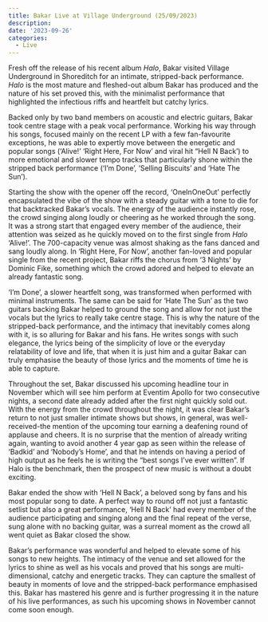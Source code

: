 ```yaml
---
title: Bakar Live at Village Underground (25/09/2023)
description: 
date: '2023-09-26'
categories:
  - Live
---
```


Fresh off the release of his recent album *Halo*, Bakar visited Village Underground in Shoreditch for an intimate, stripped-back performance. *Halo* is the most mature and fleshed-out album Bakar has produced and the nature of his set proved this, with the minimalist performance that highlighted the infectious riffs and heartfelt but catchy lyrics. 


Backed only by two band members on acoustic and electric guitars, Bakar took centre stage with a peak vocal performance. Working his way through his songs, focused mainly on the recent LP with a few fan-favourite exceptions, he was able to expertly move between the energetic and popular songs (‘Alive!’ ‘Right Here, For Now’ and viral hit “Hell N Back’) to more emotional and slower tempo tracks that particularly shone within the stripped back performance (‘I’m Done’, ‘Selling Biscuits’ and ‘Hate The Sun’).


Starting the show with the opener off the record, ‘OneInOneOut’ perfectly encapsulated the vibe of the show with a steady guitar with a tone to die for that backtracked Bakar’s vocals. The energy of the audience instantly rose, the crowd singing along loudly or cheering as he worked through the song. It was a strong start that engaged every member of the audience, their attention was seized as he quickly moved on to the first single from *Halo* ‘Alive!’. The 700-capacity venue was almost shaking as the fans danced and sang loudly along. In ‘Right Here, For Now’, another fan-loved and popular single from the recent project, Bakar riffs the chorus from ‘3 Nights’ by Dominic Fike, something which the crowd adored and helped to elevate an already fantastic song.


‘I’m Done’, a slower heartfelt song, was transformed when performed with minimal instruments. The same can be said for ‘Hate The Sun’ as the two guitars backing Bakar helped to ground the song and allow for not just the vocals but the lyrics to really take centre stage. This is why the nature of the stripped-back performance, and the intimacy that inevitably comes along with it, is so alluring for Bakar and his fans. He writes songs with such elegance, the lyrics being of the simplicity of love or the everyday relatability of love and life, that when it is just him and a guitar Bakar can truly emphasise the beauty of those lyrics and the moments of time he is able to capture.


Throughout the set, Bakar discussed his upcoming headline tour in November which will see him perform at Eventim Apollo for two consecutive nights, a second date already added after the first night quickly sold out. With the energy from the crowd throughout the night, it was clear Bakar’s return to not just smaller intimate shows but shows, in general, was well-received-the mention of the upcoming tour earning a deafening round of applause and cheers. It is no surprise that the mention of already writing again, wanting to avoid another 4 year gap as seen within the release of ‘Badkid’ and ‘Nobody’s Home’, and that he intends on having a period of high output as he feels he is writing the “best songs I’ve ever written”. If Halo is the benchmark, then the prospect of new music is without a doubt exciting.


Bakar ended the show with ‘Hell N Back’, a beloved song by fans and his most popular song to date. A perfect way to round off not just a fantastic setlist but also a great performance, ‘Hell N Back’ had every member of the audience participating and singing along and the final repeat of the verse, sung alone with no backing guitar, was a surreal moment as the crowd all went quiet as Bakar closed the show. 


Bakar’s performance was wonderful and helped to elevate some of his songs to new heights. The intimacy of the venue and set allowed for the lyrics to shine as well as his vocals and proved that his songs are multi-dimensional, catchy and energetic tracks. They can capture the smallest of beauty in moments of love and the stripped-back performance emphasised this. Bakar has mastered his genre and is further progressing it in the nature of his live performances, as such his upcoming shows in November cannot come soon enough.